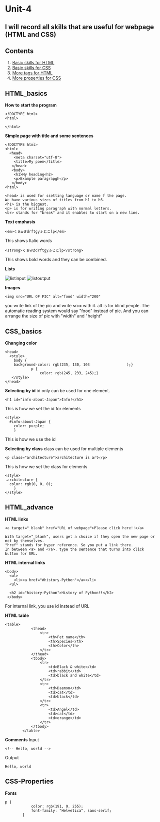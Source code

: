 # Unit-4

## I will record all skills that are useful for webpage (HTML and CSS) ##

Contents
------------
1. [Basic skills for HTML](#HTML_basics)
1. [Basic skills for CSS](#CSS_basics)
1. [More tags for HTML](#HTML_advance)
1. [More properties for CSS](#CSS-Properties)



HTML_basics
------------
**How to start the program**
```
<!DOCTYPE html>
<html>

</html>
```

**Simple page with title and some sentences**
```
<!DOCTYPE html>
<html>
  <head>
    <meta charset="utf-8">
    <title>My poem</title>
   </head>
   <body>
    <h1>My heading<h2>
    <p>Example paragrapgh</p>
   </body>
<html>
```
```
<head> is used for ssetting language or name f the page. 
We have various sizes of titles from h1 to h6.
<h1> is the biggest.  
<p> is for writing paragraph with normal letters. 
<br> stands for "break" and it enables to start on a new line.
```
**Text emphasis**
```
<em>くぁwせdrftgyふじこlp</em>
```
This shows Italic words

```
<strong>くぁwせdrftgyふじこlp</strong>
```
This shows bold words and they can be combined.

**Lists**

![listinput](htmllist.JPG)
![listoutput](httmllist2.JPG)

**Images**
```
<img src="URL OF PIC" alt="food" width="200"
```
you write link of the pic and write src= with it.  alt is for blind people. The automatic reading system would say "food" instead of pic. And you can arrange the size of pic with "width" and "height" 

CSS_basics
-----------
**Changing color**
```
<head>
  <style>
    body {
    background-color: rgb(235, 130, 103                 );}
            p {
                color: rgb(245, 233, 245);}
   </style>
</head>
```
**Selecting by id**
id only can be used for one element. 
```
<h1 id="info-about-Japan">Info!</h1>
```
This is how we set the id for elements

```
<style>
  #info-about-Japan {
    color: purple;
    }
```
This is how we use the id

**Selecting by class**
class can be used for multiple elements
```
<p class="architecture">architecture is art</p>
```
This is how we set the class for elements

```
<style>
.architecture {
  color: rgb(0, 0, 0);
    }
</style>
```

HTML_advance
-----
**HTML links**
```
<a target="_blank" href="URL of webpage">Please click here!!</a>
```
```
With target="_blank", users get a choice if they open the new page or not by themselves. 
"href" stands for hyper reference. So you put a link there.
In between <a> and </a>, type the sentence that turns into click button for URL.
```
**HTML internal links**
```
<body>
  <ul>
    <li><a href="#history-Python"</a></li>
  <ul>
  
  <h2 id="history-Python">History of Python!!</h2>
 </body>
```
For internal link, you use id instead of URL

**HTML table**
```
<table>
            <thead>
                <tr>
                    <th>Pet name</th>
                    <th>Species</th>
                    <th>Color</th>
                </tr>
            </thead>
            <tbody>
                <tr>
                    <td>Black & white</td>
                    <td>rabbit</td>
                    <td>black and white</td>
                </tr>
                <tr>
                    <td>Daemon</td>
                    <td>cat</td>
                    <td>black</td>
                </tr>
                <tr>
                    <td>Angel</td>
                    <td>cat</td>
                    <td>orange</td>
                </tr>
            </tbody>
        </table>
```
**Comments**
Input
```
<!-- Hello, world -->
```
Output
```
Hello, world
```
CSS-Properties
----
**Fonts**
```
p {
            color: rgb(191, 0, 255);
            font-family: "Helvetica", sans-serif;
        }
```
